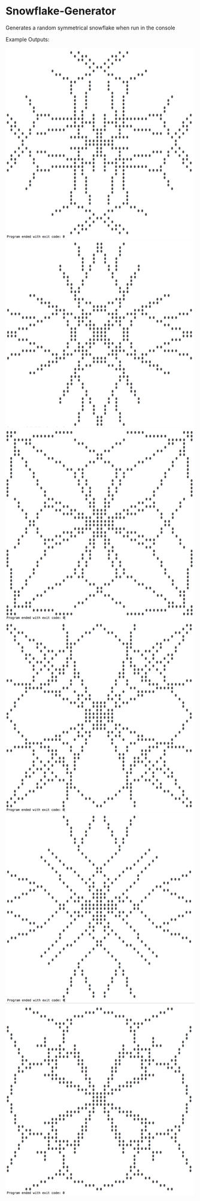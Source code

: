 # Snowflake-Generator
Generates a random symmetrical snowflake when run in the console

Example Outputs:

![Alt text](/Screenshots/snowflake_1.png?raw=true "Example Output")
![Alt text](/Screenshots/snowflake_2.png?raw=true "Example Output")
![Alt text](/Screenshots/snowflake_3.png?raw=true "Example Output")
![Alt text](/Screenshots/snowflake_4.png?raw=true "Example Output")
![Alt text](/Screenshots/snowflake_5.png?raw=true "Example Output")
![Alt text](/Screenshots/snowflake_6.png?raw=true "Example Output")
